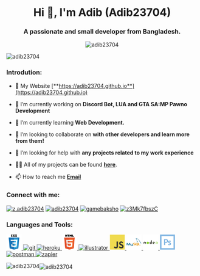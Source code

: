 <h1 align="center">Hi 👋, I'm Adib (Adib23704)</h1>  
<h3 align="center">A passionate and small developer from Bangladesh.</h3>

<p align="center"><img src="https://komarev.com/ghpvc/?username=adib23704&label=Profile%20views&color=0e75b6&style=flat" alt="adib23704" /> </p>  
  
<p align="left"><img src="https://github-profile-trophy.vercel.app/?username=Adib23704&title=Stars,Followers,Repo,Commit" alt="adib23704"/></a> </p>  

<h3 align="left">Introdution:</h3>

- 🔗 My Website [**https://adib23704.github.io**](https://adib23704.github.io)

- 🔭 I’m currently working on **Discord Bot, LUA and GTA SA:MP Pawno Development**  
  
- 🌱 I’m currently learning **Web Development.**  
  
- 👯 I’m looking to collaborate on **with other developers and learn more from them!**  
  
- 🤝 I’m looking for help with **any projects related to my work experience**  
  
- 👨‍💻 All of my projects can be found [**here**](https://github.com/Adib23704?tab=repositories).
  
- 📫 How to reach me [**Email**](mailto:adib23704@gmail.com)
  
<h3 align="left">Connect with me:</h3>  
<p align="left">  
<a href="https://fb.com/z.adib23704" target="blank"><img align="center" src="https://raw.githubusercontent.com/rahuldkjain/github-profile-readme-generator/master/src/images/icons/Social/facebook.svg" alt="z.adib23704" height="30" width="40" /></a>  
<a href="https://instagram.com/adib23704" target="blank"><img align="center" src="https://raw.githubusercontent.com/rahuldkjain/github-profile-readme-generator/master/src/images/icons/Social/instagram.svg" alt="adib23704" height="30" width="40" /></a>  
<a href="https://www.youtube.com/c/gamebaksho" target="blank"><img align="center" src="https://raw.githubusercontent.com/rahuldkjain/github-profile-readme-generator/master/src/images/icons/Social/youtube.svg" alt="gamebaksho" height="30" width="40" /></a>  
<a href="https://discord.gg/z3Mk7fbszC" target="blank"><img align="center" src="https://raw.githubusercontent.com/rahuldkjain/github-profile-readme-generator/master/src/images/icons/Social/discord.svg" alt="z3Mk7fbszC" height="30" width="40" /></a>  
</p>  
  
<h3 align="left">Languages and Tools:</h3>  
<p align="left"> <a href="https://www.w3schools.com/css/" target="_blank"> <img src="https://raw.githubusercontent.com/devicons/devicon/master/icons/css3/css3-original-wordmark.svg" alt="css3" width="40" height="40"/> </a> <a href="https://git-scm.com/" target="_blank"> <img src="https://www.vectorlogo.zone/logos/git-scm/git-scm-icon.svg" alt="git" width="40" height="40"/> </a> <a href="https://heroku.com" target="_blank"> <img src="https://www.vectorlogo.zone/logos/heroku/heroku-icon.svg" alt="heroku" width="40" height="40"/> </a> <a href="https://www.w3.org/html/" target="_blank"> <img src="https://raw.githubusercontent.com/devicons/devicon/master/icons/html5/html5-original-wordmark.svg" alt="html5" width="40" height="40"/> </a> <a href="https://www.adobe.com/in/products/illustrator.html" target="_blank"> <img src="https://www.vectorlogo.zone/logos/adobe_illustrator/adobe_illustrator-icon.svg" alt="illustrator" width="40" height="40"/> </a> <a href="https://developer.mozilla.org/en-US/docs/Web/JavaScript" target="_blank"> <img src="https://raw.githubusercontent.com/devicons/devicon/master/icons/javascript/javascript-original.svg" alt="javascript" width="40" height="40"/> </a> <a href="https://www.mysql.com/" target="_blank"> <img src="https://raw.githubusercontent.com/devicons/devicon/master/icons/mysql/mysql-original-wordmark.svg" alt="mysql" width="40" height="40"/> </a> <a href="https://nodejs.org" target="_blank"> <img src="https://raw.githubusercontent.com/devicons/devicon/master/icons/nodejs/nodejs-original-wordmark.svg" alt="nodejs" width="40" height="40"/> </a> <a href="https://www.photoshop.com/en" target="_blank"> <img src="https://raw.githubusercontent.com/devicons/devicon/master/icons/photoshop/photoshop-line.svg" alt="photoshop" width="40" height="40"/> </a> <a href="https://postman.com" target="_blank"> <img src="https://www.vectorlogo.zone/logos/getpostman/getpostman-icon.svg" alt="postman" width="40" height="40"/> </a> <a href="https://zapier.com" target="_blank"> <img src="https://www.vectorlogo.zone/logos/zapier/zapier-icon.svg" alt="zapier" width="40" height="40"/> </a> </p>  
  
<p><img align="left" src="https://github-readme-stats.vercel.app/api/top-langs?langs_count=8&username=adib23704&show_icons=true&locale=en&layout=compact&hide_border=true&theme=tokyonight&title_color=007700&text_color=cccccc" alt="adib23704" /></p>  

<img align="center" src="https://github-readme-stats.vercel.app/api?username=Adib23704&hide=prs,issues&count_private=true&show_icons=true&hide_border=true&theme=tokyonight&title_color=007700&text_color=cccccc" alt="adib23704"/>
